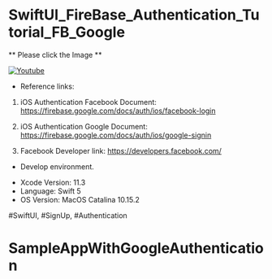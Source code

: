# SwiftUI_FireBase_Authentication_Tutorial_FB_Google

** Please click the Image **

[![Youtube](https://img.youtube.com/vi/cV97YAZ7fYM/0.jpg)](https://youtu.be/cV97YAZ7fYM)

* Reference links:

1. iOS Authentication Facebook Document: https://firebase.google.com/docs/auth/ios/facebook-login

2. iOS Authentication Google Document: 
https://firebase.google.com/docs/auth/ios/google-signin

3. Facebook Developer link:
https://developers.facebook.com/

* Develop environment.

- Xcode Version: 11.3
- Language: Swift 5
- OS Version: MacOS Catalina 10.15.2

#SwiftUI, #SignUp, #Authentication
# SampleAppWithGoogleAuthentication
